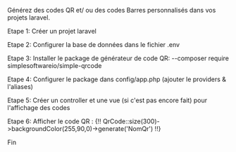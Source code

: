 Générez des codes QR et/ ou des codes Barres personnalisés dans vos projets laravel. 

Etape 1: Créer un projet laravel

Etape 2: Configurer la base de données dans le fichier .env

Etape 3: Installer le package de générateur de code QR: --composer require simplesoftwareio/simple-qrcode

Etape 4: Configurer le package dans config/app.php (ajouter le providers & l'aliases)

Etape 5: Créer un controller et une vue (si c'est pas encore fait) pour l'affichage des codes

Etape 6: Afficher le code QR : {!! QrCode::size(300)->backgroundColor(255,90,0)->generate('NomQr') !!}


Fin
